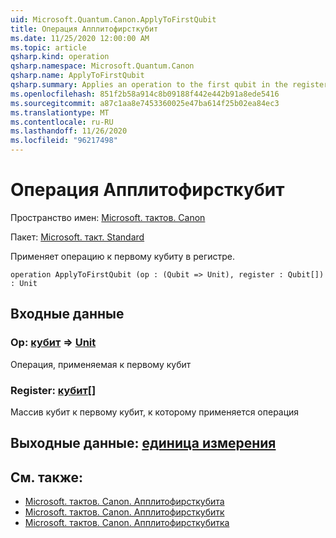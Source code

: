 ```yaml
---
uid: Microsoft.Quantum.Canon.ApplyToFirstQubit
title: Операция Апплитофирсткубит
ms.date: 11/25/2020 12:00:00 AM
ms.topic: article
qsharp.kind: operation
qsharp.namespace: Microsoft.Quantum.Canon
qsharp.name: ApplyToFirstQubit
qsharp.summary: Applies an operation to the first qubit in the register.
ms.openlocfilehash: 851f2b58a914c8b09188f442e442b91a8ede5416
ms.sourcegitcommit: a87c1aa8e7453360025e47ba614f25b02ea84ec3
ms.translationtype: MT
ms.contentlocale: ru-RU
ms.lasthandoff: 11/26/2020
ms.locfileid: "96217498"
---
```

# <a name="applytofirstqubit-operation"></a>Операция Апплитофирсткубит

Пространство имен: [Microsoft. тактов. Canon](xref:Microsoft.Quantum.Canon)

Пакет: [Microsoft. такт. Standard](https://nuget.org/packages/Microsoft.Quantum.Standard)


Применяет операцию к первому кубиту в регистре.

```qsharp
operation ApplyToFirstQubit (op : (Qubit => Unit), register : Qubit[]) : Unit
```


## <a name="input"></a>Входные данные

### <a name="op--qubit--unit"></a>Op: [кубит](xref:microsoft.quantum.lang-ref.qubit) => [Unit](xref:microsoft.quantum.lang-ref.unit) 

Операция, применяемая к первому кубит


### <a name="register--qubit"></a>Register: [кубит](xref:microsoft.quantum.lang-ref.qubit)[]

Массив кубит к первому кубит, к которому применяется операция



## <a name="output--unit"></a>Выходные данные: [единица измерения](xref:microsoft.quantum.lang-ref.unit)



## <a name="see-also"></a>См. также:

- [Microsoft. тактов. Canon. Апплитофирсткубита](xref:Microsoft.Quantum.Canon.ApplyToFirstQubitA)
- [Microsoft. тактов. Canon. Апплитофирсткубитк](xref:Microsoft.Quantum.Canon.ApplyToFirstQubitC)
- [Microsoft. тактов. Canon. Апплитофирсткубитка](xref:Microsoft.Quantum.Canon.ApplyToFirstQubitCA)